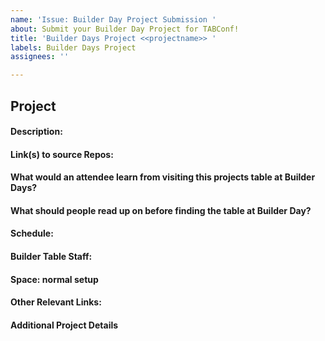 ```yaml
---
name: 'Issue: Builder Day Project Submission '
about: Submit your Builder Day Project for TABConf!
title: 'Builder Days Project <<projectname>> '
labels: Builder Days Project
assignees: ''

---
```


<!-- All software-based projects submitted must be open source and freely available for public use -->

## Project
#### Description:
#### Link(s) to source Repos:
#### What would an attendee learn from visiting this projects table at Builder Days?
#### What should people read up on before finding the table at Builder Day?
<!-- Set Expectations! Will you be doing this for 2 days? Will you plan to be around all day both days? -->
#### Schedule:
<!-- Are contributors or maintainers available who can answer questions and get people onboarded? Who will be helping run the table area? -->
#### Builder Table Staff: 
<!-- Space: Will you require an elaborate setup or additional space? The usual expectation is to move a few tables together to create a builder space. Replace "normal setup" with a suggestion to start the discussion. -->
#### Space: normal setup
#### Other Relevant Links:

#### Additional Project Details
